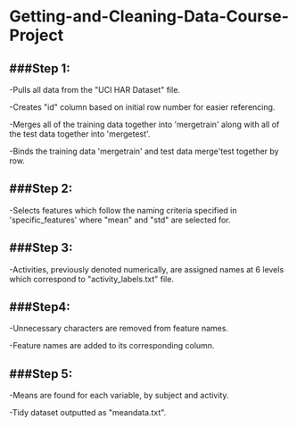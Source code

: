 # Getting-and-Cleaning-Data-Course-Project

###Step 1:
-------
-Pulls all data from the "UCI HAR Dataset" file.

-Creates "id" column based on initial row number for easier referencing.

-Merges all of the training data together into 'mergetrain' along with all of the test data together into 'mergetest'.

-Binds the training data 'mergetrain' and test data merge'test together by row.

###Step 2:
-------
-Selects features which follow the naming criteria specified in 'specific_features' where "mean" and "std" are selected for.

###Step 3:
-------

-Activities, previously denoted numerically, are assigned names at 6 levels which correspond to "activity_labels.txt" file.

###Step4:
-------

-Unnecessary characters are removed from feature names.

-Feature names are added to its corresponding column.

###Step 5:
-------

-Means are found for each variable, by subject and activity.

-Tidy dataset outputted as "meandata.txt".
